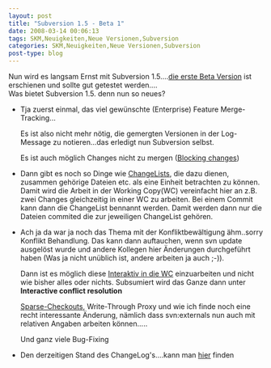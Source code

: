 ```yaml
---
layout: post
title: "Subversion 1.5 - Beta 1"
date: 2008-03-14 00:06:13
tags: SKM,Neuigkeiten,Neue Versionen,Subversion
categories: SKM,Neuigkeiten,Neue Versionen,Subversion
post-type: blog
---
```

Nun wird es langsam Ernst mit Subversion 1.5....<a href="http://subversion.tigris.org/servlets/ReadMsg?list=dev&msgNo=136032"  title="Beta 1">die erste Beta Version</a> ist erschienen und sollte gut getestet werden....<br/>
Was bietet Subversion 1.5. denn nun so neues?
<ul>
<li>Tja zuerst einmal, das viel gewünschte (Enterprise) Feature Merge-Tracking...
<p>Es ist also nicht mehr nötig, die gemergten Versionen in der Log-Message zu notieren...das erledigt nun Subversion selbst.</p>
<p>Es ist auch möglich Changes nicht zu mergen (<a href="http://svnbook.red-bean.com/nightly/en/svn-book.html#svn.branchmerge.advanced.blockchanges"  title="Block Changes">Blocking changes</a>)</p>
</li>
<li><p>Dann gibt es noch so Dinge wie <a href="http://svnbook.red-bean.com/nightly/en/svn-book.html#svn.advanced.changelists"  title="ChangeLists">ChangeLists</a>, die dazu dienen, zusammen gehörige Dateien etc. als eine Einheit betrachten zu können. Damit wird die Arbeit in der Working Copy(WC) vereinfacht hier an z.B. zwei Changes gleichzeitig in einer WC zu arbeiten. Bei einem Commit kann dann die ChangeList bennannt werden. Damit werden dann nur die Dateien commited die zur jeweiligen ChangeList gehören.</p></li>
<li><p>Ach ja da war ja noch das Thema mit der Konfliktbewältigung ähm..sorry Konflikt Behandlung. Das kann dann auftauchen, wenn svn update ausgelöst wurde und andere Kollegen hier Änderungen durchgeführt haben (Was ja nicht unüblich ist, andere arbeiten ja auch ;-)).</p>
<p>Dann ist es möglich diese <a href="http://svnbook.red-bean.com/nightly/en/svn-book.html#svn.tour.cycle.resolve"  title="Interactive conflict resolution">Interaktiv in die WC</a> einzuarbeiten und nicht wie bisher alles oder nichts. Subsumiert wird das Ganze dann unter <b>Interactive conflict resolution</b></p>
<p><a href="http://svnbook.red-bean.com/nightly/en/svn-book.html#svn.advanced.sparsedirs"  title="Sparse-Checkouts">Sparse-Checkouts</a>, Write-Through Proxy und wie ich finde noch eine recht interessante Änderung, nämlich dass svn:externals nun auch mit relativen Angaben arbeiten können.....</p>
<p>Und ganz viele Bug-Fixing</p>
<li>Den derzeitigen Stand des ChangeLog's....kann man <a href="http://svn.collab.net/repos/svn/trunk/CHANGES"  title="ChangeLog Beta1">hier</a> finden </li>
</ul>
